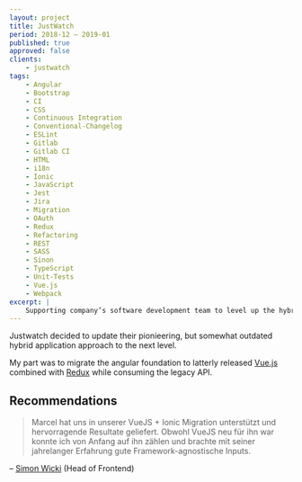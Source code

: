 ```yaml
---
layout: project
title: JustWatch
period: 2018-12 – 2019-01
published: true
approved: false
clients:
    - justwatch
tags:
    - Angular
    - Bootstrap
    - CI
    - CSS
    - Continuous Integration
    - Conventional-Changelog
    - ESLint
    - Gitlab
    - Gitlab CI
    - HTML
    - i18n
    - Ionic
    - JavaScript
    - Jest
    - Jira
    - Migration
    - OAuth
    - Redux  
    - Refactoring
    - REST
    - SASS
    - Sinon
    - TypeScript
    - Unit-Tests
    - Vue.js
    - Webpack
excerpt: |
    Supporting company’s software development team to level up the hybrid web-application from angular to vue and ionic.
---
```

Justwatch decided to update their pionieering, but somewhat outdated hybrid application approach to the next level.

My part was to migrate the angular foundation to latterly released [Vue.js](https://vuejs.org) combined with [Redux](https://redux.js.org) while consuming the legacy API.

## Recommendations

> Marcel hat uns in unserer VueJS + Ionic Migration unterstützt und hervorragende Resultate geliefert. Obwohl VueJS neu für ihn war konnte ich von Anfang auf ihn zählen und brachte mit seiner jahrelanger Erfahrung gute Framework-agnostische Inputs.

– [Simon Wicki](https://www.linkedin.com/in/simon-w-490b8617a/) (Head of Frontend)
